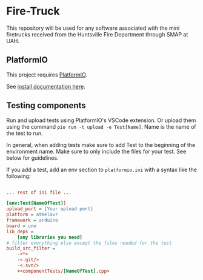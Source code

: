 
# Fire-Truck

This repository will be used for any software associated with the mini firetrucks received from the Huntsville Fire Department through SMAP at UAH.

## PlatformIO

This project requires [PlatformIO](https://platformio.org/).

See [install documentation here](https://docs.platformio.org/en/latest/core/installation/index.html).

## Testing components

Run and upload tests using PlatformIO's VSCode extension. Or upload them using the command `pio run -t upload -e Test[Name]`. Name is the name of the test to run.

In general, when adding tests make sure to add Test to the beginning of the environment name.
Make sure to only include the files for your test. See below for guidelines.

If you add a test, add an env section to `platformio.ini` with a syntax like the following:

```ini

... rest of ini file ...

[env:Test[NameOfTest]]
upload_port = [Your upload port]
platform = atmelavr
framework = arduino
board = uno
lib_deps = 
    [any libraries you need]
# filter everything else except the files needed for the test
build_src_filter = 
    -<*> 
    -<.git/> 
    -<.svn/> 
    +<componentTests/[NameOfTest].cpp>
```
